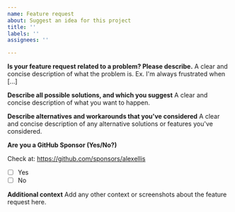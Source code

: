 ```yaml
---
name: Feature request
about: Suggest an idea for this project
title: ''
labels: ''
assignees: ''

---
```


**Is your feature request related to a problem? Please describe.**
A clear and concise description of what the problem is. Ex. I'm always frustrated when [...]

**Describe all possible solutions, and which you suggest**
A clear and concise description of what you want to happen.


**Describe alternatives and workarounds that you've considered**
A clear and concise description of any alternative solutions or features you've considered.

**Are you a GitHub Sponsor (Yes/No?)**

Check at: https://github.com/sponsors/alexellis
- [ ] Yes
- [ ] No

**Additional context**
Add any other context or screenshots about the feature request here.

